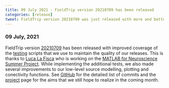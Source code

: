 ```yaml
---
title: 09 July 2021 - FieldTrip version 20210709 has been released
categories: [release]
tweet: FieldTrip version 20210709 was just released with more and better test scripts (and some bug fixes) thanks to @fisca_luca who is working on the MATLAB for Neuroscience Summer Project (https://github.com/fieldtrip/fieldtrip/projects/3). See http://www.fieldtriptoolbox.org/#09-july-2021
---
```


### 09 July, 2021

FieldTrip version [20210709](http://github.com/fieldtrip/fieldtrip/releases/tag/20210709) has been released with improved coverage of the [testing](/development/testing) scripts that we use to maintain the quality of our releases. This is thanks to [Luca La Fisca](https://github.com/LucaLaFisca) who is working on the [MATLAB for Neuroscience Summer Project](https://github.com/fieldtrip/fieldtrip/projects/3). While implementing the additional tests, we also made several improvements to our low-level source modelling, plotting and conectivity functions. See [GitHub](https://github.com/fieldtrip/fieldtrip/compare/20210614...20210709) for the detailed list of commits and the [project](https://github.com/fieldtrip/fieldtrip/projects/3) page for the aims that we still hope to realize in the coming month.
